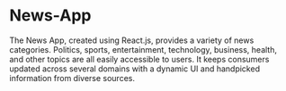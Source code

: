 # News-App
The News App, created using React.js, provides a variety of news categories. Politics, sports, entertainment, technology, business, health, and other topics are all easily accessible to users. It keeps consumers updated across several domains with a dynamic UI and handpicked information from diverse sources.
